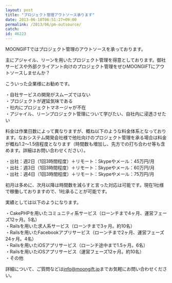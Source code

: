 ```yaml
---
layout: post
title: "プロジェクト管理アウトソース承ります"
date: 2013-06-18T06:51:27+09:00
permalink: /2013/06/pm-outsource/
catch: 
id: 46223
---
```

MOONGIFTではプロジェクト管理のアウトソースを承っております。   
  
主にアジャイル、リーンを用いたプロジェクト管理を得意としております。御社サービスや外部クライアント向けのプロジェクト管理をぜひMOONGIFTにアウトソースしませんか？   
  
こういった企業様にお勧めです。   
  
・自社サービスの開発がスムーズではない   
・プロジェクトが遅延気味である   
・社内にプロジェクトマネージャが不在   
・アジャイル、リーンプロジェクト管理について学びたい、自社内に浸透させたい   
  
料金は作業日数によって異なりますが、概ね以下のような料金体系となっております。なおシステム開発会社様で他社向けのプロジェクト管理を承る場合は料金が概ね1.2〜1.5倍程度となります（時間数も増加し、先方での打ち合わせ等も含めます。詳細はお問い合わせください）。   
  
・出社：週2日（1回3時間程度）＋リモート：Skypeやメール：45万円/月   
・出社：週3日（1回3時間程度）＋リモート：Skypeやメール：60万円/月   
・出社：週4日（1回3時間程度）＋リモート：Skypeやメール：75万円/月   
  
初月は多めに、次月以降は時間数を減らすと言った対応は可能です。現在1社様で稼働しておりますので、1社承ることが可能です。   
  
実績としては以下のようになります。   
  
・CakePHPを用いたコミュニティ系サービス（ローンチまで4ヶ月、運営フェーズ12ヶ月。5名）   
・Railsを用いた求人系サービス（ローンチまで3ヶ月。約10名）   
・Railsを用いたFacebookアプリサービス（ローンチまで2ヶ月、運営フェーズ24ヶ月。4名）   
・Railsを用いたiOSアプリサービス（ローンチ途中まで1.5ヶ月。6名）   
・Railsを用いたiOSアプリサービス（運営フェーズ12ヶ月。約10名）   
・その他   
  
詳細について、ご質問などは[info@moongift.jp](mailto:info@moongift.jp)までお気軽にお問い合わせください。

